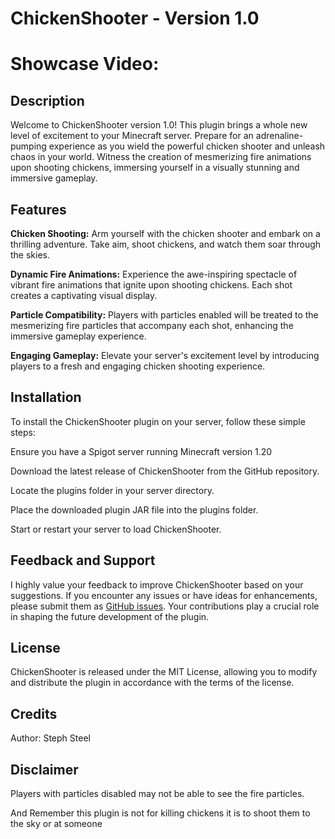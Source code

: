 # ChickenShooter - Version 1.0


# Showcase Video:


## Description
Welcome to ChickenShooter version 1.0! This plugin brings a whole new level of excitement to your Minecraft server. Prepare for an adrenaline-pumping experience as you wield the powerful chicken shooter and unleash chaos in your world. Witness the creation of mesmerizing fire animations upon shooting chickens, immersing yourself in a visually stunning and immersive gameplay.


## Features
**Chicken Shooting:** Arm yourself with the chicken shooter and embark on a thrilling adventure. Take aim, shoot chickens, and watch them soar through the skies.

**Dynamic Fire Animations:** Experience the awe-inspiring spectacle of vibrant fire animations that ignite upon shooting chickens. Each shot creates a captivating visual display.

**Particle Compatibility:** Players with particles enabled will be treated to the mesmerizing fire particles that accompany each shot, enhancing the immersive gameplay experience.

**Engaging Gameplay:** Elevate your server's excitement level by introducing players to a fresh and engaging chicken shooting experience.


## Installation
To install the ChickenShooter plugin on your server, follow these simple steps:

Ensure you have a Spigot server running Minecraft version 1.20

Download the latest release of ChickenShooter from the GitHub repository.

Locate the plugins folder in your server directory.

Place the downloaded plugin JAR file into the plugins folder.

Start or restart your server to load ChickenShooter.


## Feedback and Support

I highly value your feedback to improve ChickenShooter based on your suggestions. If you encounter any issues or have ideas for enhancements, please submit them as [GitHub issues](https://github.com/StephSteel/chickenshooter/issues). Your contributions play a crucial role in shaping the future development of the plugin.


## License
ChickenShooter is released under the MIT License, allowing you to modify and distribute the plugin in accordance with the terms of the license.


## Credits
Author: Steph Steel


## Disclaimer
Players with particles disabled may not be able to see the fire particles.

And Remember this plugin is not for killing chickens it is to shoot them to the sky or at someone

